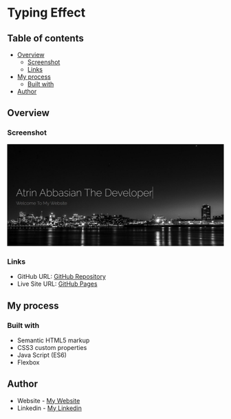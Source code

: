 # Typing Effect

## Table of contents

- [Overview](#overview)
  - [Screenshot](#screenshot)
  - [Links](#links)
- [My process](#my-process)
  - [Built with](#built-with)
- [Author](#author)

## Overview

### Screenshot

![](Typing-Effect.jpg)

### Links

- GitHub URL: [GitHub Repository](https://github.com/AtrinDev/Typing-Effect)
- Live Site URL: [GitHub Pages](https://atrindev.github.io/Typing-Effect/)

## My process

### Built with

- Semantic HTML5 markup
- CSS3 custom properties
- Java Script (ES6)
- Flexbox

## Author

- Website - [My Website](https://www.atrindev.ir)
- Linkedin - [My Linkedin](https://www.linkedin.com/in/atrindev)
